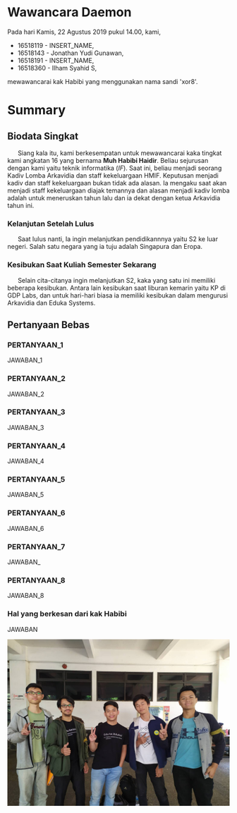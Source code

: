 # Wawancara Daemon
Pada hari Kamis, 22 Agustus 2019 pukul 14.00, kami,
- 16518119 - INSERT_NAME,
- 16518143 - Jonathan Yudi Gunawan,
- 16518191 - INSERT_NAME,
- 16518360 - Ilham Syahid S,

mewawancarai kak Habibi yang menggunakan nama sandi 'xor8'.

# Summary
## Biodata Singkat
&nbsp;&nbsp;&nbsp;&nbsp;&nbsp;&nbsp;Siang kala itu, kami berkesempatan untuk mewawancarai kaka tingkat kami angkatan 16 yang bernama **Muh Habibi Haidir**. Beliau sejurusan dengan kami yaitu teknik informatika (*IF*). Saat ini, beliau menjadi seorang Kadiv Lomba Arkavidia dan staff kekeluargaan HMIF. Keputusan menjadi kadiv dan staff kekeluargaan bukan tidak ada alasan. Ia mengaku saat akan menjadi staff kekeluargaan diajak temannya dan alasan menjadi kadiv lomba adalah untuk meneruskan tahun lalu dan ia dekat dengan ketua Arkavidia tahun ini. 

### Kelanjutan Setelah Lulus
&nbsp;&nbsp;&nbsp;&nbsp;&nbsp;&nbsp;Saat lulus nanti, Ia ingin melanjutkan pendidikannnya yaitu S2 ke luar negeri. Salah satu negara yang ia tuju adalah Singapura dan Eropa. 

### Kesibukan Saat Kuliah Semester Sekarang
&nbsp;&nbsp;&nbsp;&nbsp;&nbsp;&nbsp;Selain cita-citanya ingin melanjutkan S2, kaka yang satu ini memiliki beberapa kesibukan. Antara lain kesibukan saat liburan kemarin yaitu KP di GDP Labs, dan untuk hari-hari biasa ia memiliki kesibukan dalam mengurusi Arkavidia dan Eduka Systems.

## Pertanyaan Bebas
### PERTANYAAN_1
  JAWABAN_1

### PERTANYAAN_2
  JAWABAN_2

### PERTANYAAN_3
  JAWABAN_3

### PERTANYAAN_4
  JAWABAN_4

### PERTANYAAN_5
  JAWABAN_5

### PERTANYAAN_6
  JAWABAN_6

### PERTANYAAN_7
  JAWABAN_

### PERTANYAAN_8
  JAWABAN_8

### Hal yang berkesan dari kak Habibi
JAWABAN


![Foto](16518119-16518143-16518191-16518360.jpg)

